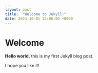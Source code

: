 ```yaml
---
layout: post
title:  "Welcome to Jekyll!"
date: 2024-10-01 12:00:00 +0900
---
```


# Welcome

**Hello world**, this is my first Jekyll blog post.

I hope you like it!
